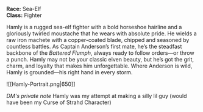 **Race:** Sea-Elf  
**Class:** Fighter

Hamly is a rugged sea-elf fighter with a bold horseshoe hairline and a gloriously twirled moustache that he wears with absolute pride. He wields a raw iron machete with a copper-coated blade, chipped and seasoned by countless battles. As Captain Anderson’s first mate, he’s the steadfast backbone of the _Battered Flumph_, always ready to follow orders—or throw a punch. Hamly may not be your classic elven beauty, but he’s got the grit, charm, and loyalty that makes him unforgettable. Where Anderson is wild, Hamly is grounded—his right hand in every storm.

![[Hamly-Portrait.png|650]]

*DM's private note*
Hamly was my attempt at making a silly lil guy (would have been my Curse of Strahd Character)

